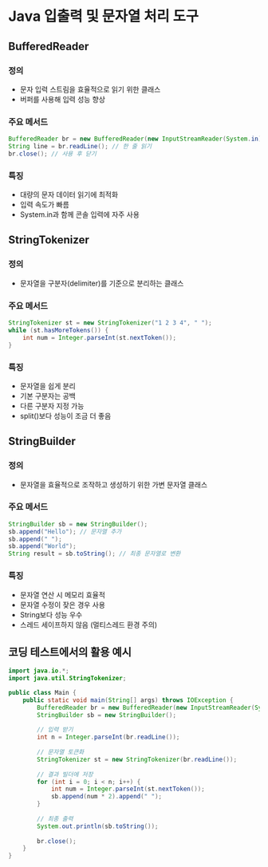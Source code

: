 # Java 입출력 및 문자열 처리 도구

## BufferedReader
### 정의
- 문자 입력 스트림을 효율적으로 읽기 위한 클래스
- 버퍼를 사용해 입력 성능 향상

### 주요 메서드
```java
BufferedReader br = new BufferedReader(new InputStreamReader(System.in));
String line = br.readLine(); // 한 줄 읽기
br.close(); // 사용 후 닫기
```

### 특징
- 대량의 문자 데이터 읽기에 최적화
- 입력 속도가 빠름
- System.in과 함께 콘솔 입력에 자주 사용

## StringTokenizer
### 정의
- 문자열을 구분자(delimiter)를 기준으로 분리하는 클래스

### 주요 메서드
```java
StringTokenizer st = new StringTokenizer("1 2 3 4", " ");
while (st.hasMoreTokens()) {
    int num = Integer.parseInt(st.nextToken());
}
```

### 특징
- 문자열을 쉽게 분리
- 기본 구분자는 공백
- 다른 구분자 지정 가능
- split()보다 성능이 조금 더 좋음

## StringBuilder
### 정의
- 문자열을 효율적으로 조작하고 생성하기 위한 가변 문자열 클래스

### 주요 메서드
```java
StringBuilder sb = new StringBuilder();
sb.append("Hello"); // 문자열 추가
sb.append(" ");
sb.append("World");
String result = sb.toString(); // 최종 문자열로 변환
```

### 특징
- 문자열 연산 시 메모리 효율적
- 문자열 수정이 잦은 경우 사용
- String보다 성능 우수
- 스레드 세이프하지 않음 (멀티스레드 환경 주의)

## 코딩 테스트에서의 활용 예시
```java
import java.io.*;
import java.util.StringTokenizer;

public class Main {
    public static void main(String[] args) throws IOException {
        BufferedReader br = new BufferedReader(new InputStreamReader(System.in));
        StringBuilder sb = new StringBuilder();
        
        // 입력 받기
        int n = Integer.parseInt(br.readLine());
        
        // 문자열 토큰화
        StringTokenizer st = new StringTokenizer(br.readLine());
        
        // 결과 빌더에 저장
        for (int i = 0; i < n; i++) {
            int num = Integer.parseInt(st.nextToken());
            sb.append(num * 2).append(" ");
        }
        
        // 최종 출력
        System.out.println(sb.toString());
        
        br.close();
    }
}
```
